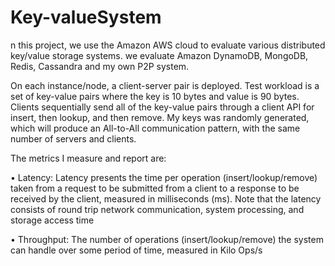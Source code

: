 # Key-valueSystem
n this project, we use the Amazon AWS cloud to evaluate various distributed key/value storage systems. we evaluate Amazon DynamoDB, MongoDB, Redis, Cassandra and my own P2P system.

On each instance/node, a client-server pair is deployed. Test workload is a set of key-value pairs where the key is 10 bytes and value is 90 bytes. Clients sequentially send all of the key-value pairs through a client API for insert, then lookup, and then remove. My keys was randomly generated, which will produce an All-to-All communication pattern, with the same number of servers and clients.

The metrics I  measure and report are:

• Latency: Latency presents the time per operation (insert/lookup/remove) taken from a request to be submitted from a client to a response to be received by the client, measured in milliseconds (ms). Note that the latency consists of round trip network communication, system processing, and storage access time

• Throughput: The number of operations (insert/lookup/remove) the system can handle over some period of time, measured in Kilo Ops/s
